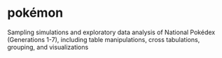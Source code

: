 # pokémon
Sampling simulations and exploratory data analysis of National Pokédex (Generations 1-7), including table manipulations, cross tabulations, grouping, and visualizations
